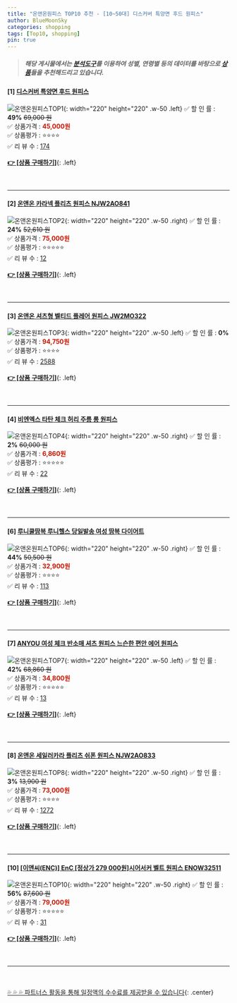 ```yaml
---
title: "온앤온원피스 TOP10 추천 - [10~50대] 디스커버 특양면 후드 원피스"
author: BlueMoonSky
categories: shopping
tags: [Top10, shopping]
pin: true
---
```


> ##### 해당 게시물에서는 [**분석도구**](https://itemscout.io/)를 이용하여 **성별**, **연령별** 등의 데이터를 바탕으로 [**상품**](https://link.coupang.com/a/baae76)들을 추천해드리고 있습니다.

#### [1] [디스커버 특양면 후드 원피스](https://link.coupang.com/re/AFFSDP?lptag=AF5964186&subid=bluemoonsky6999&pageKey=7625518378&traceid=V0-153&itemId=20226217909&vendorItemId=87315308428)
![온앤온원피스TOP1](https://thumbnail9.coupangcdn.com/thumbnails/remote/230x230ex/image/vendor_inventory/ff57/3be902cd207698386370d64cd2b073df7bb2c8e777ec1ee8c295a9f147fa.jpg){: width="220" height="220" .w-50 .left}
✅ 할 인 률 : **49%** ~~<del class="base-price"> 69,000  </del>원~~<br>
✅ 상품가격 : <span style="color:#cb1400"> **45,000원** </span><br>
✅ 상품평가 : ⭐⭐⭐⭐<br>
✅ 리 뷰 수 : [174](https://link.coupang.com/re/AFFSDP?lptag=AF5964186&subid=bluemoonsky6999&pageKey=7625518378&traceid=V0-153&itemId=20226217909&vendorItemId=87315308428)<br>
<br>
[**👉  [상품 구매하기]**](https://link.coupang.com/re/AFFSDP?lptag=AF5964186&subid=bluemoonsky6999&pageKey=7625518378&traceid=V0-153&itemId=20226217909&vendorItemId=87315308428){: .left}
<br>
<br>
<br>

***

#### [2] [온앤온 카라넥 플리츠 원피스 NJW2AO841](https://link.coupang.com/re/AFFSDP?lptag=AF5964186&subid=bluemoonsky6999&pageKey=6763938418&traceid=V0-153&itemId=15859429919&vendorItemId=83168331812)
![온앤온원피스TOP2](https://thumbnail9.coupangcdn.com/thumbnails/remote/230x230ex/image/vendor_inventory/2f2d/e96b3447f7c4533039fb47edb6a4900b2f70b3e9524e34fcee8a79010e09.jpg){: width="220" height="220" .w-50 .right}
✅ 할 인 률 : **24%** ~~<del class="base-price"> 52,610  </del>원~~<br>
✅ 상품가격 : <span style="color:#cb1400"> **75,000원** </span><br>
✅ 상품평가 : ⭐⭐⭐⭐⭐<br>
✅ 리 뷰 수 : [12](https://link.coupang.com/re/AFFSDP?lptag=AF5964186&subid=bluemoonsky6999&pageKey=6763938418&traceid=V0-153&itemId=15859429919&vendorItemId=83168331812)<br>
<br>
[**👉  [상품 구매하기]**](https://link.coupang.com/re/AFFSDP?lptag=AF5964186&subid=bluemoonsky6999&pageKey=6763938418&traceid=V0-153&itemId=15859429919&vendorItemId=83168331812){: .left}
<br>
<br>
<br>

***

#### [3] [온앤온 셔츠형 벨티드 플레어 원피스 JW2MO322](https://link.coupang.com/re/AFFSDP?lptag=AF5964186&subid=bluemoonsky6999&pageKey=6409030143&traceid=V0-153&itemId=13736109825&vendorItemId=81840613533)
![온앤온원피스TOP3](https://thumbnail8.coupangcdn.com/thumbnails/remote/230x230ex/image/vendor_inventory/fa4e/6893f609565d09527dfe623f9970d3f03ffaa4a9025d43df90faedcdaee1.jpg){: width="220" height="220" .w-50 .left}
✅ 할 인 률 : **0%** <br>
✅ 상품가격 : <span style="color:#cb1400"> **94,750원** </span><br>
✅ 상품평가 : ⭐⭐⭐⭐<br>
✅ 리 뷰 수 : [2588](https://link.coupang.com/re/AFFSDP?lptag=AF5964186&subid=bluemoonsky6999&pageKey=6409030143&traceid=V0-153&itemId=13736109825&vendorItemId=81840613533)<br>
<br>
[**👉  [상품 구매하기]**](https://link.coupang.com/re/AFFSDP?lptag=AF5964186&subid=bluemoonsky6999&pageKey=6409030143&traceid=V0-153&itemId=13736109825&vendorItemId=81840613533){: .left}
<br>
<br>
<br>

***

#### [4] [비엔엑스 타탄 체크 허리 주름 롱 원피스](https://link.coupang.com/re/AFFSDP?lptag=AF5964186&subid=bluemoonsky6999&pageKey=5463580720&traceid=V0-153&itemId=8369973601&vendorItemId=75657701437)
![온앤온원피스TOP4](https://thumbnail7.coupangcdn.com/thumbnails/remote/230x230ex/image/retail/images/2021/05/06/10/8/43a07b8e-e373-45e7-ba61-6ff76777eb50.jpg){: width="220" height="220" .w-50 .right}
✅ 할 인 률 : **2%** ~~<del class="base-price"> 60,000  </del>원~~<br>
✅ 상품가격 : <span style="color:#cb1400"> **6,860원** </span><br>
✅ 상품평가 : ⭐⭐⭐⭐⭐<br>
✅ 리 뷰 수 : [22](https://link.coupang.com/re/AFFSDP?lptag=AF5964186&subid=bluemoonsky6999&pageKey=5463580720&traceid=V0-153&itemId=8369973601&vendorItemId=75657701437)<br>
<br>
[**👉  [상품 구매하기]**](https://link.coupang.com/re/AFFSDP?lptag=AF5964186&subid=bluemoonsky6999&pageKey=5463580720&traceid=V0-153&itemId=8369973601&vendorItemId=75657701437){: .left}
<br>
<br>
<br>

***

#### [6] [루니쿨땀복 루니헬스 당일발송 여성 땀복 다이어트](https://link.coupang.com/re/AFFSDP?lptag=AF5964186&subid=bluemoonsky6999&pageKey=6105290308&traceid=V0-153&itemId=11468874384&vendorItemId=78744234818)
![온앤온원피스TOP6](https://thumbnail7.coupangcdn.com/thumbnails/remote/230x230ex/image/vendor_inventory/c369/16a51e03f62006ff6acba525bec3a167ba6a7592969329bdfe6ecf5de5fc.jpg){: width="220" height="220" .w-50 .right}
✅ 할 인 률 : **44%** ~~<del class="base-price"> 50,500  </del>원~~<br>
✅ 상품가격 : <span style="color:#cb1400"> **32,900원** </span><br>
✅ 상품평가 : ⭐⭐⭐⭐<br>
✅ 리 뷰 수 : [113](https://link.coupang.com/re/AFFSDP?lptag=AF5964186&subid=bluemoonsky6999&pageKey=6105290308&traceid=V0-153&itemId=11468874384&vendorItemId=78744234818)<br>
<br>
[**👉  [상품 구매하기]**](https://link.coupang.com/re/AFFSDP?lptag=AF5964186&subid=bluemoonsky6999&pageKey=6105290308&traceid=V0-153&itemId=11468874384&vendorItemId=78744234818){: .left}
<br>
<br>
<br>

***

#### [7] [ANYOU 여성 체크 반소매 셔츠 원피스 느슨한 편안 에어 원피스](https://link.coupang.com/re/AFFSDP?lptag=AF5964186&subid=bluemoonsky6999&pageKey=7487901117&traceid=V0-153&itemId=19574353432&vendorItemId=87039379938)
![온앤온원피스TOP7](https://thumbnail10.coupangcdn.com/thumbnails/remote/230x230ex/image/vendor_inventory/a340/936b7e4f73e842cbcd42af70158c5a798c0ff484bde56200b38f939fa0c5.jpg){: width="220" height="220" .w-50 .left}
✅ 할 인 률 : **42%** ~~<del class="base-price"> 68,860  </del>원~~<br>
✅ 상품가격 : <span style="color:#cb1400"> **34,800원** </span><br>
✅ 상품평가 : ⭐⭐⭐⭐⭐<br>
✅ 리 뷰 수 : [13](https://link.coupang.com/re/AFFSDP?lptag=AF5964186&subid=bluemoonsky6999&pageKey=7487901117&traceid=V0-153&itemId=19574353432&vendorItemId=87039379938)<br>
<br>
[**👉  [상품 구매하기]**](https://link.coupang.com/re/AFFSDP?lptag=AF5964186&subid=bluemoonsky6999&pageKey=7487901117&traceid=V0-153&itemId=19574353432&vendorItemId=87039379938){: .left}
<br>
<br>
<br>

***

#### [8] [온앤온 세일러카라 플리츠 쉬폰 원피스 NJW2AO833](https://link.coupang.com/re/AFFSDP?lptag=AF5964186&subid=bluemoonsky6999&pageKey=6783749855&traceid=V0-153&itemId=15962310522&vendorItemId=83168549035)
![온앤온원피스TOP8](https://thumbnail7.coupangcdn.com/thumbnails/remote/230x230ex/image/vendor_inventory/de71/339de504c2279cfdf6e46c46b998f15995fe987f5bd2023597a57b92102c.jpg){: width="220" height="220" .w-50 .right}
✅ 할 인 률 : **3%** ~~<del class="base-price"> 13,900  </del>원~~<br>
✅ 상품가격 : <span style="color:#cb1400"> **73,000원** </span><br>
✅ 상품평가 : ⭐⭐⭐⭐<br>
✅ 리 뷰 수 : [1272](https://link.coupang.com/re/AFFSDP?lptag=AF5964186&subid=bluemoonsky6999&pageKey=6783749855&traceid=V0-153&itemId=15962310522&vendorItemId=83168549035)<br>
<br>
[**👉  [상품 구매하기]**](https://link.coupang.com/re/AFFSDP?lptag=AF5964186&subid=bluemoonsky6999&pageKey=6783749855&traceid=V0-153&itemId=15962310522&vendorItemId=83168549035){: .left}
<br>
<br>
<br>

***

#### [10] [[이앤씨(ENC)] EnC [정상가 279 000원]시어서커 벨트 원피스 ENOW32511](https://link.coupang.com/re/AFFSDP?lptag=AF5964186&subid=bluemoonsky6999&pageKey=7415089929&traceid=V0-153&itemId=19221652104&vendorItemId=86338398493)
![온앤온원피스TOP10](https://thumbnail10.coupangcdn.com/thumbnails/remote/230x230ex/image/vendor_inventory/58e7/00cd550ef6c52abd8a9d8188615980e9f944e4bae025a27631e15da0d858.jpg){: width="220" height="220" .w-50 .right}
✅ 할 인 률 : **56%** ~~<del class="base-price"> 87,600  </del>원~~<br>
✅ 상품가격 : <span style="color:#cb1400"> **79,000원** </span><br>
✅ 상품평가 : ⭐⭐⭐⭐⭐<br>
✅ 리 뷰 수 : [31](https://link.coupang.com/re/AFFSDP?lptag=AF5964186&subid=bluemoonsky6999&pageKey=7415089929&traceid=V0-153&itemId=19221652104&vendorItemId=86338398493)<br>
<br>
[**👉  [상품 구매하기]**](https://link.coupang.com/re/AFFSDP?lptag=AF5964186&subid=bluemoonsky6999&pageKey=7415089929&traceid=V0-153&itemId=19221652104&vendorItemId=86338398493){: .left}
<br>
<br>
<br>

***
<br><br>[💦 💦 💦 파트너스 활동을 통해 일정액의 수수료를 제공받을 수 있습니다](https://link.coupang.com/a/baae76){: .center}